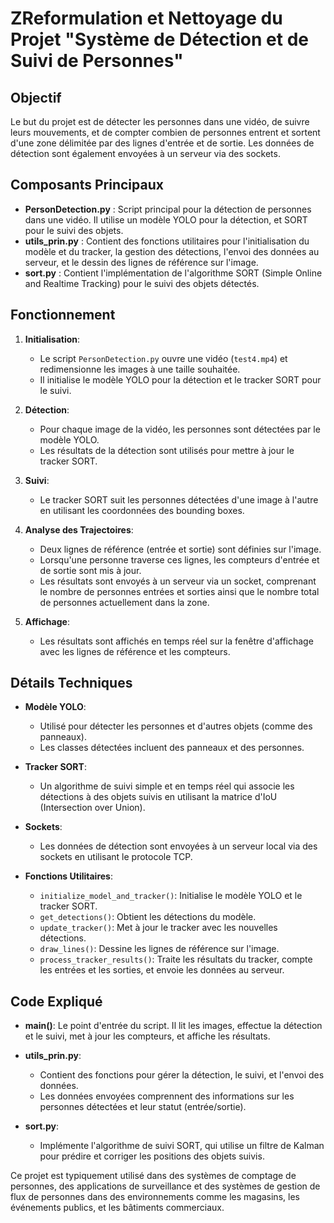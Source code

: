 # ZReformulation et Nettoyage du Projet "Système de Détection et de Suivi de Personnes"


## Objectif

Le but du projet est de détecter les personnes dans une vidéo, de suivre leurs mouvements, et de compter combien de personnes entrent et sortent d'une zone délimitée par des lignes d'entrée et de sortie. Les données de détection sont également envoyées à un serveur via des sockets.

## Composants Principaux

- **PersonDetection.py** : Script principal pour la détection de personnes dans une vidéo. Il utilise un modèle YOLO pour la détection, et SORT pour le suivi des objets.
- **utils_prin.py** : Contient des fonctions utilitaires pour l'initialisation du modèle et du tracker, la gestion des détections, l'envoi des données au serveur, et le dessin des lignes de référence sur l'image.
- **sort.py** : Contient l'implémentation de l'algorithme SORT (Simple Online and Realtime Tracking) pour le suivi des objets détectés.

## Fonctionnement

1. **Initialisation**:
   - Le script `PersonDetection.py` ouvre une vidéo (`test4.mp4`) et redimensionne les images à une taille souhaitée.
   - Il initialise le modèle YOLO pour la détection et le tracker SORT pour le suivi.

2. **Détection**:
   - Pour chaque image de la vidéo, les personnes sont détectées par le modèle YOLO.
   - Les résultats de la détection sont utilisés pour mettre à jour le tracker SORT.

3. **Suivi**:
   - Le tracker SORT suit les personnes détectées d'une image à l'autre en utilisant les coordonnées des bounding boxes.

4. **Analyse des Trajectoires**:
   - Deux lignes de référence (entrée et sortie) sont définies sur l'image.
   - Lorsqu'une personne traverse ces lignes, les compteurs d'entrée et de sortie sont mis à jour.
   - Les résultats sont envoyés à un serveur via un socket, comprenant le nombre de personnes entrées et sorties ainsi que le nombre total de personnes actuellement dans la zone.

5. **Affichage**:
   - Les résultats sont affichés en temps réel sur la fenêtre d'affichage avec les lignes de référence et les compteurs.

## Détails Techniques

- **Modèle YOLO**:
  - Utilisé pour détecter les personnes et d'autres objets (comme des panneaux).
  - Les classes détectées incluent des panneaux et des personnes.

- **Tracker SORT**:
  - Un algorithme de suivi simple et en temps réel qui associe les détections à des objets suivis en utilisant la matrice d'IoU (Intersection over Union).

- **Sockets**:
  - Les données de détection sont envoyées à un serveur local via des sockets en utilisant le protocole TCP.

- **Fonctions Utilitaires**:
  - `initialize_model_and_tracker()`: Initialise le modèle YOLO et le tracker SORT.
  - `get_detections()`: Obtient les détections du modèle.
  - `update_tracker()`: Met à jour le tracker avec les nouvelles détections.
  - `draw_lines()`: Dessine les lignes de référence sur l'image.
  - `process_tracker_results()`: Traite les résultats du tracker, compte les entrées et les sorties, et envoie les données au serveur.

## Code Expliqué

- **main()**: Le point d'entrée du script. Il lit les images, effectue la détection et le suivi, met à jour les compteurs, et affiche les résultats.
  
- **utils_prin.py**:
  - Contient des fonctions pour gérer la détection, le suivi, et l'envoi des données.
  - Les données envoyées comprennent des informations sur les personnes détectées et leur statut (entrée/sortie).

- **sort.py**:
  - Implémente l'algorithme de suivi SORT, qui utilise un filtre de Kalman pour prédire et corriger les positions des objets suivis.

Ce projet est typiquement utilisé dans des systèmes de comptage de personnes, des applications de surveillance et des systèmes de gestion de flux de personnes dans des environnements comme les magasins, les événements publics, et les bâtiments commerciaux.

